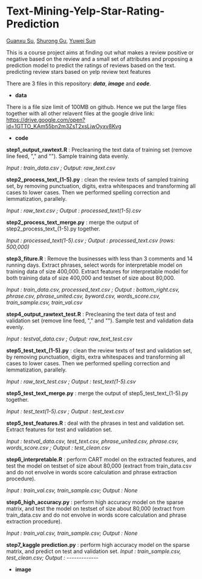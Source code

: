# Text-Mining-Yelp-Star-Rating-Prediction
[Guanxu Su](https://github.com/GuanxuSu), [Shurong Gu](https://github.com/JacquelineGu), [Yuwei Sun](https://github.com/YuweiS)

This is a course project aims at finding out what makes a review positive or negative based on the review and a small set of attributes and proposing a prediction model to predict the ratings of reviews based on the text.
predicting review stars based on yelp review text features

There are 3 files in this repository: ***data***, ***image*** and ***code***.
* **data** 

There is a file size limit of 100MB on github. Hence we put the large files together with all other relavent files at the google drive link: https://drive.google.com/open?id=1GTTO_KAm55bn2m3ZsT2xsLjwOyxv8Kvg

* **code**

**step1_output_rawtext.R** : Precleaning the text data of training set (remove line feed, "," and "\"). Sample training data evenly. 

*Input : train_data.csv ; Output: raw_text.csv*

**step2_process_text_(1-5).py** : clean the review texts of sampled training set, by removing punctuation, digits, extra whitespaces and transforming all cases to lower cases. Then we performed spelling correction and lemmatization, parallely. 

*Input : raw_text.csv ; Output : processed_text(1-5).csv*

**step2_process_text_merge.py** : merge the output of step2_process_text_(1-5).py together. 

*Input : processed_text(1-5).csv ; Output : processed_text.csv (rows: 500,000)*

**step3_fiture.R** : Remove the businesses with less than 3 comments and 14 running days. Extract phrases, select words for interpretable model on training data of size 400,000. Extract features for interpretable model for both training data of size 400,000 and testset of size about 80,000.

*Input : train_data.csv, processed_text.csv ; Output : bottom_right.csv, phrase.csv, phrase_united.csv, byword.csv, words_score.csv, train_sample.csv, train_val.csv*

**step4_output_rawtext_test.R** : Precleaning the text data of test and validation set (remove line feed, "," and "\"). Sample test and validation data evenly.

*Input : testval_data.csv ; Output: raw_text_test.csv*

**step5_test_text_(1-5).py** : clean the review texts of test and validation set, by removing punctuation, digits, extra whitespaces and transforming all cases to lower cases. Then we performed spelling correction and lemmatization, parallely. 

*Input : raw_text_test.csv ; Output : test_text(1-5).csv*

**step5_test_text_merge.py** : merge the output of step5_test_text_(1-5).py together. 

*Input : test_text(1-5).csv ; Output : test_text.csv*

**step5_test_features.R** : deal with the phrases in test and validation set. Extract features for test and validation set.

*Input : testval_data.csv, test_text.csv, phrase_united.csv, phrase.csv, words_score.csv ; Output : test_clean.csv*

**step6_interpretable.R** : perform CART model on the extracted features, and test the model on testset of size about 80,000 (extract from train_data.csv and do not envolve in words score calculation and phrase extraction procedure).

*Input : train_val.csv, train_sample.csv; Output : None*

**step6_high_accuracy.py** : perform high accuracy model on the sparse matrix, and test the model on testset of size about 80,000 (extract from train_data.csv and do not envolve in words score calculation and phrase extraction procedure).

*Input : train_val.csv, train_sample.csv; Output : None*

**step7_kaggle prediction.py** : perform high accuracy model on the sparse matrix, and predict on test and validation set.
*Input : train_sample.csv, test_clean.csv; Output : -------------*



* **image**

